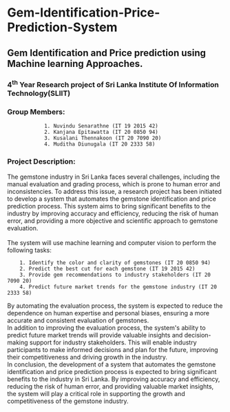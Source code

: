 # Gem-Identification-Price-Prediction-System
## Gem Identification and Price prediction using Machine learning Approaches.
### 4<sup>th</sup> Year Research project of Sri Lanka Institute Of Information Technology(SLIIT)

### Group Members:
            	1. Nuvindu Senarathne (IT 19 2015 42)
            	2. Kanjana Epitawatta (IT 20 0850 94)
            	3. Kusalani Thennakoon (IT 20 7090 20)
            	4. Muditha Diunugala (IT 20 2333 58)

### Project Description:
The gemstone industry in Sri Lanka faces several challenges, including the manual evaluation and grading process, which is prone to human error and inconsistencies. To address this issue, a research project has been initiated to develop a system that automates the gemstone identification and price prediction process. This system aims to bring significant benefits to the industry by improving accuracy and efficiency, reducing the risk of human error, and providing a more objective and scientific approach to gemstone evaluation.<br><br>
The system will use machine learning and computer vision to perform the following tasks:

		1. Identify the color and clarity of gemstones (IT 20 0850 94)
		2. Predict the best cut for each gemstone (IT 19 2015 42)
		3. Provide gem recommendations to industry stakeholders (IT 20 7090 20)
		4. Predict future market trends for the gemstone industry (IT 20 2333 58)

By automating the evaluation process, the system is expected to reduce the dependence on human expertise and personal biases, ensuring a more accurate and consistent evaluation of gemstones.<br>
In addition to improving the evaluation process, the system's ability to predict future market trends will provide valuable insights and decision-making support for industry stakeholders. This will enable industry participants to make informed decisions and plan for the future, improving their competitiveness and driving growth in the industry.<br>
In conclusion, the development of a system that automates the gemstone identification and price prediction process is expected to bring significant benefits to the industry in Sri Lanka. By improving accuracy and efficiency, reducing the risk of human error, and providing valuable market insights, the system will play a critical role in supporting the growth and competitiveness of the gemstone industry.
